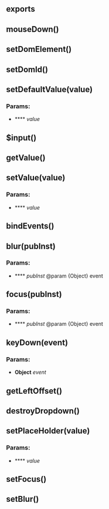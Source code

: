 

<!-- Start /Users/leeolayvar/projects/kdf/src/components/autocomplete/autocomplete.coffee -->

## exports

## mouseDown()

## setDomElement()

## setDomId()

## setDefaultValue(value)

### Params: 

* **** *value* 

## $input()

## getValue()

## setValue(value)

### Params: 

* **** *value* 

## bindEvents()

## blur(pubInst)

### Params: 

* **** *pubInst*       @param {Object} event

## focus(pubInst)

### Params: 

* **** *pubInst*       @param {Object} event

## keyDown(event)

### Params: 

* **Object** *event* 

## getLeftOffset()

## destroyDropdown()

## setPlaceHolder(value)

### Params: 

* **** *value* 

## setFocus()

## setBlur()

<!-- End /Users/leeolayvar/projects/kdf/src/components/autocomplete/autocomplete.coffee -->

